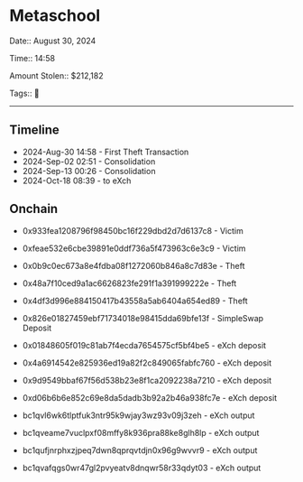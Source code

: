# Metaschool

Date:: August 30, 2024

Time:: 14:58

Amount Stolen:: $212,182

Tags:: 🔑

---

## Timeline

- 2024-Aug-30 14:58 - First Theft Transaction
- 2024-Sep-02 02:51 - Consolidation
- 2024-Sep-13 00:26 - Consolidation
- 2024-Oct-18 08:39 - to eXch

## Onchain

- 0x933fea1208796f98450bc16f229dbd2d7d6137c8 - Victim 
- 0xfeae532e6cbe39891e0ddf736a5f473963c6e3c9 - Victim 

- 0x0b9c0ec673a8e4fdba08f1272060b846a8c7d83e - Theft 
- 0x48a7f10ced9a1ac6626823fe291f1a391999222e - Theft 
- 0x4df3d996e884150417b43558a5ab6404a654ed89 - Theft 

- 0x826e01827459ebf71734018e98415dda69bfe13f - SimpleSwap Deposit 

- 0x01848605f019c81ab7f4ecda7654575cf5bf4be5 - eXch deposit
- 0x4a6914542e825936ed19a82f2c849065fabfc760 - eXch deposit
- 0x9d9549bbaf67f56d538b23e8f1ca2092238a7210 - eXch deposit
- 0xd06b6b6e852c69e8da5dadb3b92a2b46a938fc7e - eXch deposit
- bc1qvl6wk6tlptfuk3ntr95k9wjay3wz93v09j3zeh - eXch output
- bc1qveame7vuclpxf08mffy8k936pra88ke8glh8lp - eXch output
- bc1qufjnrphxzjpeq7dwn8qprqvtdjn0x96g9wvvr9 - eXch output
- bc1qvafqgs0wr47gl2pvyeatv8dnqwr58r33qdyt03 - eXch output
